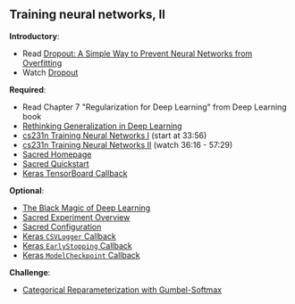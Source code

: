 Training neural networks, II
----

__Introductory__:

- Read [Dropout: A Simple Way to Prevent Neural Networks from
Overfitting](https://www.cs.toronto.edu/~hinton/absps/JMLRdropout.pdf)
- Watch [Dropout](https://www.youtube.com/watch?v=NhZVe50QwPM)

__Required__:

- Read Chapter 7 "Regularization for Deep Learning" from Deep Learning book
- [Rethinking Generalization in Deep Learning](https://medium.com/intuitionmachine/rethinking-generalization-in-deep-learning-ec66ed684ace)
- [cs231n Training Neural Networks I](https://youtu.be/GUtlrDbHhJM?list=PLlJy-eBtNFt6EuMxFYRiNRS07MCWN5UIA) (start at 33:56)
- [cs231n Training Neural Networks II](https://www.youtube.com/watch?v=KaR4lIdI1MQ&index=6&list=PLlJy-eBtNFt6EuMxFYRiNRS07MCWN5UIA) (watch 36:16 - 57:29)
- [Sacred Homepage](http://sacred.readthedocs.io/en/latest/index.html)
- [Sacred Quickstart](http://sacred.readthedocs.io/en/latest/quickstart.html)
- [Keras TensorBoard Callback](https://keras.io/callbacks/#tensorboard)

__Optional__:

- [The Black Magic of Deep Learning](https://nmarkou.blogspot.fr/2017/02/the-black-magic-of-deep-learning-tips.html?imm_mid=0eeb7e&cmp=em-data-na-na-newsltr_20170315)
- [Sacred Experiment Overview](http://sacred.readthedocs.io/en/latest/experiment.html)
- [Sacred Configuration](http://sacred.readthedocs.io/en/latest/configuration.html)
- [Keras `CSVLogger` Callback](https://keras.io/callbacks/#csvlogger)
- [Keras `EarlyStopping` Callback](https://keras.io/callbacks/#earlystopping)
- [Keras `ModelCheckpoint` Callback](https://keras.io/callbacks/#modelcheckpoint)

__Challenge__:

- [Categorical Reparameterization with Gumbel-Softmax](https://arxiv.org/abs/1611.01144)
